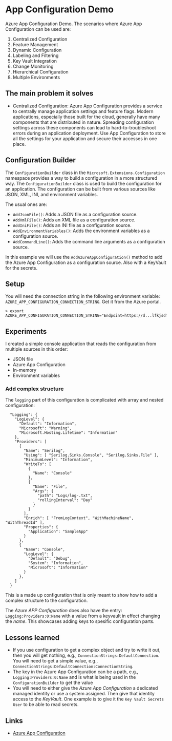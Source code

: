 # App Configuration Demo

Azure App Configuration Demo. The scenarios where Azure App Configuration can be used are:

1. Centralized Configuration
2. Feature Management
3. Dynamic Configuration
4. Labeling and Filtering
5. Key Vault Integration
6. Change Monitoring
7. Hierarchical Configuration
8. Multiple Environments

## The main problem it solves

- Centralized Configuration: Azure App Configuration provides a service to centrally manage application settings and feature flags. Modern applications, especially those built for the cloud, generally have many components that are distributed in nature. Spreading configuration settings across these components can lead to hard-to-troubleshoot errors during an application deployment. Use App Configuration to store all the settings for your application and secure their accesses in one place.

## Configuration Builder

The `ConfigurationBuilder` class in the `Microsoft.Extensions.Configuration` namespace provides a way to build a configuration in a more structured way. The `ConfigurationBuilder` class is used to build the configuration for an application. The configuration can be built from various sources like JSON, XML, INI, and environment variables.

The usual ones are:

- `AddJsonFile()`: Adds a JSON file as a configuration source.
- `AddXmlFile()`: Adds an XML file as a configuration source.
- `AddIniFile()`: Adds an INI file as a configuration source.
- `AddEnvironmentVariables()`: Adds the environment variables as a configuration source.
- `AddCommandLine()`: Adds the command line arguments as a configuration source.

In this example we will use the `AddAzureAppConfiguration()` method to add the Azure App Configuration as a configuration source. Also with a KeyVault for the secrets.

## Setup

You will need the connection string in the following environment variable: `AZURE_APP_CONFIGURATION_CONNECTION_STRING`. Get it from the Azure portal.

```
> export AZURE_APP_CONFIGURATION_CONNECTION_STRING="Endpoint=https://d...lfkjsdfk"
```

## Experiments

I created a simple console application that reads the configuration from multiple sources in this order:

- JSON file
- Azure App Configuration
- In-memory
- Environment variables

### Add complex structure

The `logging` part of this configuration is complicated with array and nested configuration:

```
  "Logging": {
    "LogLevel": {
      "Default": "Information",
      "Microsoft": "Warning",
      "Microsoft.Hosting.Lifetime": "Information"
    },
    "Providers": [
      {
        "Name": "Serilog",
        "Using": [ "Serilog.Sinks.Console", "Serilog.Sinks.File" ],
        "MinimumLevel": "Information",
        "WriteTo": [
          {
            "Name": "Console"
          },
          {
            "Name": "File",
            "Args": {
              "path": "Logs/log-.txt",
              "rollingInterval": "Day"
            }
          }
        ],
        "Enrich": [ "FromLogContext", "WithMachineName", "WithThreadId" ],
        "Properties": {
          "Application": "SampleApp"
        }
      },
      {
        "Name": "Console",
        "LogLevel": {
          "Default": "Debug",
          "System": "Information",
          "Microsoft": "Information"
        }
      },
    ]
  }
```

This is a made up configuration that is only meant to show how to add a complex structure to the configuration.

The _Azure APP Configuration_ does also have the entry: `Logging:Providers:0:Name` with a value from a keyvault in effect changing the _name_. This showcases adding keys to spesific configuration parts.

## Lessons learned

- If you use configuration to get a complex object and try to write it out, then you will get nothing, e.g., `ConnectionStrings:DefaultConnection`. You will need to get a simple value, e.g., `ConnectionStrings:DefaultConnection:ConnectionString`.
- The key in the Azure App Configuration can be a path, e.g., `Logging:Providers:0:Name` and is what is being used in the `ConfigurationBuilder` to get the value
- You will need to either give the _Azure App Configuration_ a dedicated managed identity or use a system assigned. Then give that identity access to the _KeyVault_. One example is to give it the `Key Vault Secrets User` to be able to read secrets.

## Links

- [Azure App Configuration](https://docs.microsoft.com/en-us/azure/azure-app-configuration/)
